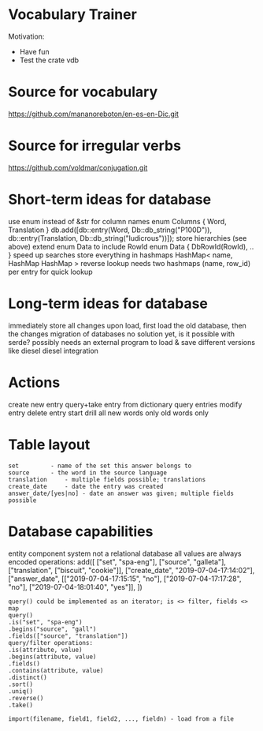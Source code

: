 Vocabulary Trainer
==================
Motivation:
*   Have fun
*   Test the crate vdb

Source for vocabulary
=====================
https://github.com/mananoreboton/en-es-en-Dic.git

Source for irregular verbs
==========================
https://github.com/voldmar/conjugation.git

Short-term ideas for database
=============================
use enum instead of &str for column names
    enum Columns {
	Word,
	Translation
    }
    db.add([db::entry(Word, Db::db_string("P100D")), db::entry(Translation, Db::db_string("ludicrous"))]);
store hierarchies (see above)
    extend enum Data to include RowId
	enum Data {
	    DbRowId(RowId),
	    ..
	}
speed up searches
    store everything in hashmaps
	HashMap<
	    name,
	    HashMap<ByRowId>
	    HashMap<ByEntryName>
	>
    reverse lookup
	needs two hashmaps (name, row_id) per entry for quick lookup

Long-term ideas for database
============================
immediately store all changes
    upon load, first load the old database, then the changes
migration of databases
    no solution yet, is it possible with serde?
    possibly needs an external program to load & save different versions
	like diesel
diesel integration

Actions
=======
create new entry
query+take entry from dictionary
query entries
modify entry
delete entry
start drill
  all
  new words only
  old words only

Table layout
============
    set		    - name of the set this answer belongs to
    source	    - the word in the source language
    translation	    - multiple fields possible; translations
    create_date	    - date the entry was created
    answer_date/[yes|no] - date an answer was given; multiple fields possible

Database capabilities
=====================
entity component system
  not a relational database
all values are always encoded
operations:
    add([
	    ["set", "spa-eng"],
	    ["source", "galleta"],
	    ["translation", ["biscuit", "cookie"]],
	    ["create_date", "2019-07-04-17:14:02"],
	    ["answer_date", [["2019-07-04-17:15:15", "no"], ["2019-07-04-17:17:28", "no"], ["2019-07-04-18:01:40", "yes"]],
	])

    query() could be implemented as an iterator; is <> filter, fields <> map
    query()
	.is("set", "spa-eng")
	.begins("source", "gall")
	.fields(["source", "translation"])
    query/filter operations:
	.is(attribute, value)
	.begins(attribute, value)
	.fields()
	.contains(attribute, value)
	.distinct()
	.sort()
	.uniq()
	.reverse()
	.take()

    import(filename, field1, field2, ..., fieldn) - load from a file
